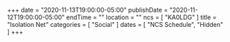+++
date = "2020-11-13T19:00:00-05:00"
publishDate = "2020-11-12T19:00:00-05:00"
endTime = ""
location = ""
ncs = [ "KA0LDG" ]
title = "Isolation Net"
categories = [ "Social" ]
dates = [ "NCS Schedule", "Hidden" ]
+++
